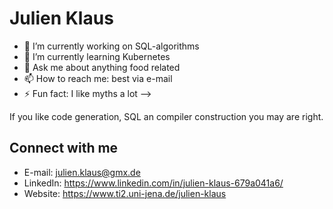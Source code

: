 # Julien Klaus

- 🔭 I’m currently working on SQL-algorithms 
- 🌱 I’m currently learning Kubernetes
- 💬 Ask me about anything food related
- 📫 How to reach me: best via e-mail
- ⚡ Fun fact: I like myths a lot
-->

If you like code generation, SQL an compiler construction you may are right.

## Connect with me
* E-mail: julien.klaus@gmx.de
* LinkedIn: https://www.linkedin.com/in/julien-klaus-679a041a6/
* Website: https://www.ti2.uni-jena.de/julien-klaus



